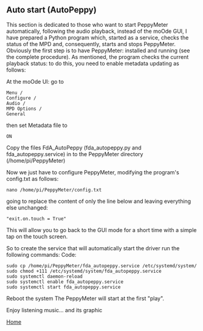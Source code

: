 ## Auto start (AutoPeppy)
This section is dedicated to those who want to start PeppyMeter automatically, following the audio playback, instead of the moOde GUI, I have prepared a Python program which, started as a service, checks the status of the MPD and, consequently, starts and stops PeppyMeter.
Obviously the first step is to have PeppyMeter: installed and running (see the complete procedure).
As mentioned, the program checks the current playback status: to do this, you need to enable metadata updating as follows:

At the moOde UI: go to
```
Menu / 
Configure / 
Audio /
MPD Options /
General
```
then set Metadata file to
```
ON
```
Copy the files FdA_AutoPeppy (fda_autopeppy.py and fda_autopeppy.service) in to the PeppyMeter directory (/home/pi/PeppyMeter)


Now we just have to configure PeppyMeter, modifying the program's config.txt as follows:


```
nano /home/pi/PeppyMeter/config.txt
```

going to replace the content of only the line below and leaving everything else unchanged:

```
"exit.on.touch = True"
```

This will allow you to go back to the GUI mode for a short time with a simple tap on the touch screen.

So to create the service that will automatically start the driver run the following commands:
Code:

```
sudo cp /home/pi/PeppyMeter/fda_autopeppy.service /etc/systemd/system/
sudo chmod +111 /etc/systemd/system/fda_autopeppy.service
sudo systemctl daemon-reload
sudo systemctl enable fda_autopeppy.service
sudo systemctl start fda_autopeppy.service
```

Reboot the system
The PeppyMeter will start at the first "play".

Enjoy listening music... and its graphic

[Home](https://github.com/FdeAlexa/PeppyMeter_and_moOde/blob/main/README.md)
